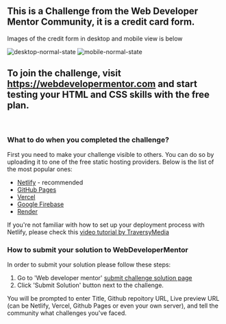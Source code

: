## This is a Challenge from the Web Developer Mentor Community, it is a credit card form.
Images of the credit form in desktop and mobile view is below

![desktop-normal-state](https://user-images.githubusercontent.com/108290182/183456165-2be6f486-1ef9-4144-88d9-a97218bf6314.png) ![mobile-normal-state](https://user-images.githubusercontent.com/108290182/183456203-793d4aa0-5f99-48a9-882b-15a58f77dd29.png)


## To join the challenge, visit https://webdevelopermentor.com and start testing your HTML and CSS skills with the free plan.


&nbsp;

### What to do when you completed the challenge?

First you need to make your challenge visible to others. You can do so by uploading it to one of the free static hosting providers. Below is the list of the most popular ones:

-   [Netlify](https://www.netlify.com/) - recommended
-   [GitHub Pages](https://pages.github.com/)
-   [Vercel](https://vercel.com)
-   [Google Firebase](https://firebase.google.com/)
-   [Render](https://render.com/)

If you're not familiar with how to set up your deployment process with Netlify, please check this [video tutorial by TraversyMedia](https://www.youtube.com/watch?v=bjVUqvcCnxM&ab_channel=TraversyMedia)

### How to submit your solution to WebDeveloperMentor

In order to submit your solution please follow these steps:

1. Go to 'Web developer mentor' [submit challenge solution page](https://webdevelopermentor.com/solution/create)
2. Click 'Submit Solution' button next to the challenge.

You will be prompted to enter Title, Github repoitory URL, Live preview URL (can be Netlify, Vercel, Github Pages or even your own server), and tell the community what challenges you've faced.

